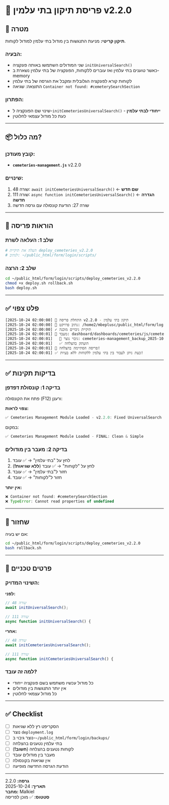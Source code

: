 # 🚀 פריסת תיקון בתי עלמין v2.2.0

## 🎯 מטרה

**תיקון קריטי:** מניעת התנגשות בין מודול בתי עלמין למודול לקוחות.

### הבעיה:
- שני המודולים השתמשו באותה פונקציה `initUniversalSearch()`
- כאשר טוענים בתי עלמין ואז עוברים ללקוחות, הפונקציה של בתי עלמין נשארת ב-memory
- לקוחות קורא לפונקציה הגלובלית ומקבל את הגרסה של בתי עלמין
- התוצאה: שגיאה `Container not found: #cemeterySearchSection`

### הפתרון:
- שינוי שם הפונקציה ל-`initCemeteriesUniversalSearch()` - **ייחודי לבתי עלמין**
- כעת כל מודול עצמאי לחלוטין

---

## 📦 מה כלול?

### קובץ מעודכן:
- **`cemeteries-management.js`** v2.2.0

### שינויים:
1. שורה 48: `await initCemeteriesUniversalSearch()` ← **שם חדש**
2. שורה 111: `async function initCemeteriesUniversalSearch()` ← **הגדרה חדשה**
3. שורה 27: הודעת קונסולה עם גרסה חדשה

---

## 🚀 הוראות פריסה

### שלב 1: העלאה לשרת
```bash
# העלה את תיקיית deploy_cemeteries_v2.2.0
# לנתיב: ~/public_html/form/login/scripts/
```

### שלב 2: הרצה
```bash
cd ~/public_html/form/login/scripts/deploy_cemeteries_v2.2.0
chmod +x deploy.sh rollback.sh
bash deploy.sh
```

---

## ✅ פלט צפוי

```bash
[2025-10-24 02:00:00] 🚀 התחלת פריסה v2.2.0 - תיקון בתי עלמין
[2025-10-24 02:00:00] 📂 נתיב פרויקט: /home2/mbeplusc/public_html/form/login
[2025-10-24 02:00:00] ✓ תיקיית גיבויים מוכנה
[2025-10-24 02:00:01] 📄 מעבד: dashboard/dashboards/cemeteries/js/cemeteries-management.js
[2025-10-24 02:00:01]   💾 גיבוי נוצר: cemeteries-management_backup_2025-10-24_v2.2.0.js
[2025-10-24 02:00:01]   ✅ הועתק בהצלחה
[2025-10-24 02:00:01] 🎉 פריסה הסתיימה בהצלחה!
[2025-10-24 02:00:01] ✅ כעת ניתן לעבור בין בתי עלמין ללקוחות ללא בעיות!
```

---

## ✅ בדיקות תקינות

### בדיקה 1: קונסולת דפדפן
פתח את הקונסולה (F12) ורענן:

**צפוי לראות:**
```javascript
✅ Cemeteries Management Module Loaded - v2.2.0: Fixed UniversalSearch Name Collision
```

במקום:
```javascript
✅ Cemeteries Management Module Loaded - FINAL: Clean & Simple
```

### בדיקה 2: מעבר בין מודולים
1. לחץ על "בתי עלמין" → ✅ עובד
2. לחץ על "לקוחות" → ✅ עובד (**ללא שגיאות!**)
3. חזור ל"בתי עלמין" → ✅ עובד
4. חזור ל"לקוחות" → ✅ עובד

**אין יותר:**
```javascript
❌ Container not found: #cemeterySearchSection
❌ TypeError: Cannot read properties of undefined
```

---

## 🔄 שחזור

אם יש בעיה:
```bash
cd ~/public_html/form/login/scripts/deploy_cemeteries_v2.2.0
bash rollback.sh
```

---

## 📝 פרטים טכניים

### השינוי המדויק:

**לפני:**
```javascript
// שורה 48
await initUniversalSearch();

// שורה 111
async function initUniversalSearch() {
```

**אחרי:**
```javascript
// שורה 48
await initCemeteriesUniversalSearch();

// שורה 111  
async function initCemeteriesUniversalSearch() {
```

### למה זה עובד?
- כל מודול עכשיו משתמש בשם פונקציה ייחודי
- אין יותר התנגשות בין מודולים
- כל מודול עצמאי לחלוטין

---

## ✅ Checklist

- [ ] הסקריפט רץ ללא שגיאות
- [ ] נוצר `deployment.log`
- [ ] נוצר גיבוי ב-`~/public_html/form/login/backups/`
- [ ] בתי עלמין נטענים בהצלחה
- [ ] לקוחות נטענים בהצלחה (**חשוב!**)
- [ ] מעבר בין מודולים עובד
- [ ] אין שגיאות בקונסולה
- [ ] הודעת הגרסה החדשה מופיעה

---

**גרסה:** 2.2.0  
**תאריך:** 2025-10-24  
**מחבר:** Malkiel  
**סטטוס:** ✅ מוכן לפריסה
